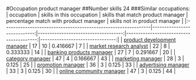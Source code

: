 #Occupation product manager
##Number skills 24
###Similar occupations:
| occupation                                                    |   skills in this occupation |   skills that match product manager |   percentage match with product manager |   skills not in product manager |
|:--------------------------------------------------------------|----------------------------:|------------------------------------:|----------------------------------------:|--------------------------------:|
| [product development manager](product_development_manager.md) |                          17 |                                  10 |                                0.416667 |                               7 |
| [market research analyst](market_research_analyst.md)         |                          22 |                                   8 |                                0.333333 |                              14 |
| [banking products manager](banking_products_manager.md)       |                          27 |                                   7 |                                0.291667 |                              20 |
| [category manager](category_manager.md)                       |                          47 |                                   4 |                                0.166667 |                              43 |
| [marketing manager](marketing_manager.md)                     |                          28 |                                   3 |                                0.125    |                              25 |
| [promotion manager](promotion_manager.md)                     |                          36 |                                   3 |                                0.125    |                              33 |
| [advertising manager](advertising_manager.md)                 |                          33 |                                   3 |                                0.125    |                              30 |
| [online community manager](online_community_manager.md)       |                          47 |                                   3 |                                0.125    |                              44 |
